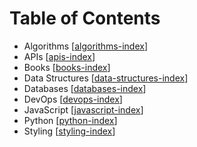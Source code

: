 # Table of Contents

- Algorithms [[algorithms-index]]
- APIs [[apis-index]]
- Books [[books-index]]
- Data Structures [[data-structures-index]]
- Databases [[databases-index]]
- DevOps [[devops-index]]
- JavaScript [[javascript-index]]
- Python [[python-index]]
- Styling [[styling-index]]

[//begin]: # "Autogenerated link references for markdown compatibility"
[algorithms-index]: Algorithms/algorithms-index "Algorithms Index"
[apis-index]: APIs/apis-index "Apis Index"
[books-index]: Books/books-index "Books Index"
[data-structures-index]: Data-Structures/data-structures-index "Data Structures Index"
[databases-index]: Databases/databases-index "Databases Index"
[devops-index]: DevOps/devops-index "Devops Index"
[javascript-index]: JavaScript/javascript-index "Javascript Index"
[python-index]: Python/python-index "Python Index"
[styling-index]: Styling/styling-index "Styling Index"
[//end]: # "Autogenerated link references"
